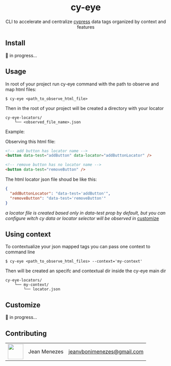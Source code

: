 <div align="center">

# cy-eye

CLI to accelerate and centralize [cypress](https://www.cypress.io/) data tags organized by context and features

</div>

## Install

🚧 in progress...

## Usage

In root of your project run cy-eye command with the path to observe and map html files:

```
$ cy-eye <path_to_observe_html_file>
```

Then in the root of your project will be created a directory with your locator

```
cy-eye-locators/
    └── <observed_file_name>.json
```

Example:

Observing this html file:

```html
<!-- add button has locator name -->
<button data-test="addButton" data-locator="addButtonLocator" />

<!-- remove button has no locator name -->
<button data-test="removeButton" />
```

The html locator json file shoud be like this:

```json
{
  "addButtonLocator": "data-test='addButton'",
  "removeButton": "data-test='removeButton'"
}
```

_a locator file is created based only in data-test prop by default, but you can configure witch cy data or locator selector will be observed in_ [customize](https://github.com/JeanMenezees/cy-eye#customize)

## Using context

To contextualize your json mapped tags you can pass one context to command line

```
$ cy-eye <path_to_observe_html_files> --context='my-context'
```

Then will be created an specifc and contextual dir inside the cy-eye main dir

```
cy-eye-locators/
    └── my-context/
        └── locator.json
```

## Customize

🚧 in progress...

## Contributing

|                                                            |              |                            |
| ---------------------------------------------------------- | ------------ | -------------------------- |
| <img src="https://github.com/JeanMenezees.png" width="48"> | Jean Menezes | jeanvbonimenezes@gmail.com |
